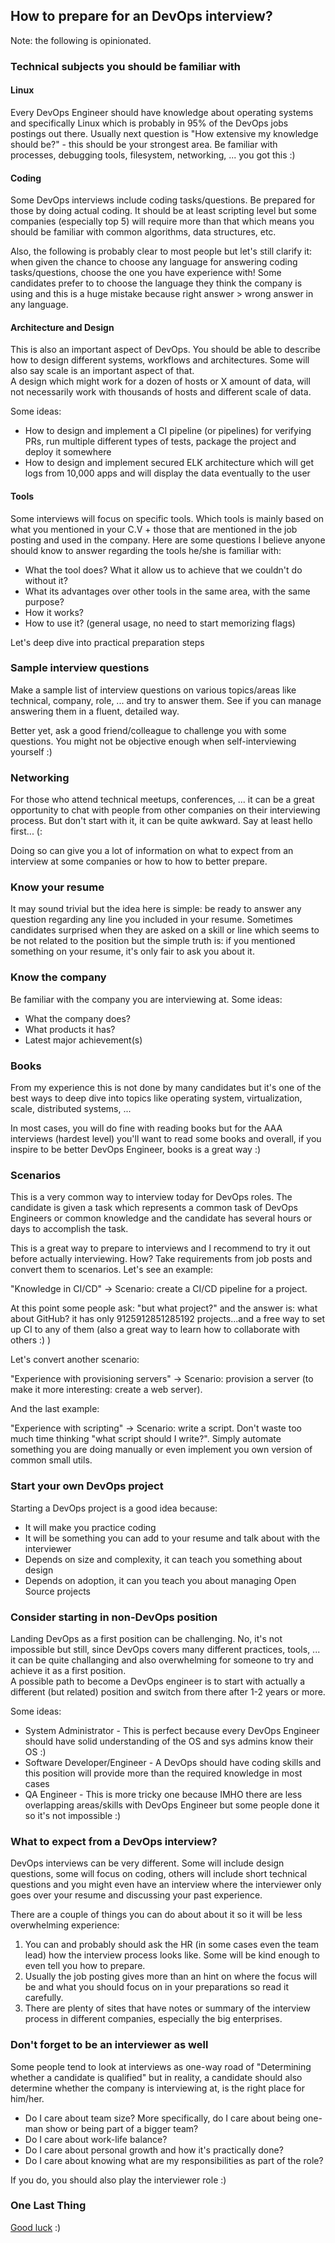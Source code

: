 ## How to prepare for an DevOps interview?

Note: the following is opinionated.

### Technical subjects you should be familiar with

#### Linux

Every DevOps Engineer should have knowledge about operating systems and specifically Linux which is probably in 95% of the DevOps jobs postings out there.
Usually next question is "How extensive my knowledge should be?" - this should be your strongest area. Be familiar with processes, debugging tools, filesystem, networking, ... you got this :)

#### Coding

Some DevOps interviews include coding tasks/questions. Be prepared for those by doing actual coding. It should be at least scripting level but some companies (especially top 5) will require more than that which means you should be familiar with common algorithms, data structures, etc.
 
Also, the following is probably clear to most people but let's still clarify it: when given the chance to choose any language for answering coding tasks/questions, choose the one you have experience with! Some candidates prefer to to choose the language they think the company is using and this is a huge mistake because right answer > wrong answer in any language.

#### Architecture and Design

This is also an important aspect of DevOps. You should be able to describe how to design different systems, workflows and architectures. Some will also say scale is an important aspect of that.<br>
A design which might work for a dozen of hosts or X amount of data, will not necessarily work with thousands of hosts and different scale of data.

Some ideas:

* How to design and implement a CI pipeline (or pipelines) for verifying PRs, run multiple different types of tests, package the project and deploy it somewhere
* How to design and implement secured ELK architecture which will get logs from 10,000 apps and will display the data eventually to the user

#### Tools

Some interviews will focus on specific tools. Which tools is mainly based on what you mentioned in your C.V + those that are mentioned in the job posting and used in the company. Here are some questions I believe anyone should know to answer regarding the tools he/she is familiar with:

* What the tool does? What it allow us to achieve that we couldn't do without it?
* What its advantages over other tools in the same area, with the same purpose?
* How it works?
* How to use it? (general usage, no need to start memorizing flags)

Let's deep dive into practical preparation steps

### Sample interview questions

Make a sample list of interview questions on various topics/areas like technical, company, role, ... and try to answer them.
See if you can manage answering them in a fluent, detailed way.

Better yet, ask a good friend/colleague to challenge you with some questions. You might not be objective enough when self-interviewing yourself :)

### Networking

For those who attend technical meetups, conferences, ... it can be a great opportunity to chat with people from other companies on their interviewing process. But don't start with it, it can be quite awkward. Say at least hello first... (:

Doing so can give you a lot of information on what to expect from an interview at some companies or how to how to better prepare.

### Know your resume

It may sound trivial but the idea here is simple: be ready to answer any question regarding any line you included in your resume.
Sometimes candidates surprised when they are asked on a skill or line which seems to be not related to the position but the simple truth is: if you mentioned something on your resume, it's only fair to ask you about it.

### Know the company

Be familiar with the company you are interviewing at. Some ideas:

  * What the company does?
  * What products it has?
  * Latest major achievement(s)

### Books

From my experience this is not done by many candidates but it's one of the best ways to deep dive into topics like operating system, virtualization, scale, distributed systems, ...

In most cases, you will do fine with reading books but for the AAA interviews (hardest level) you'll want to read some books and overall, if you inspire to be better DevOps Engineer, books is a great way :)

### Scenarios

This is a very common way to interview today for DevOps roles. The candidate is given a task which represents a common task of DevOps Engineers or common knowledge and the candidate has several hours or days to accomplish the task.<br>

This is a great way to prepare to interviews and I recommend to try it out before actually interviewing. How? Take requirements from job posts and convert them to scenarios. Let's see an example:

"Knowledge in CI/CD" -> Scenario: create a CI/CD pipeline for a project.

At this point some people ask: "but what project?" and the answer is: what about GitHub? it has only 9125912851285192 projects...and a free way to set up CI to any of them (also a great way to learn how to collaborate with others :) )

Let's convert another scenario:

"Experience with provisioning servers" -> Scenario: provision a server (to make it more interesting: create a web server).

And the last example:

"Experience with scripting" -> Scenario: write a script. Don't waste too much time thinking "what script should I write?". Simply automate something you are doing manually or even implement you own version of common small utils.

### Start your own DevOps project

Starting a DevOps project is a good idea because:

* It will make you practice coding
* It will be something you can add to your resume and talk about with the interviewer
* Depends on size and complexity, it can teach you something about design
* Depends on adoption, it can you teach you about managing Open Source projects

### Consider starting in non-DevOps position

Landing DevOps as a first position can be challenging. No, it's not impossible but still, since DevOps covers many different practices, tools, ... it can be quite challanging and also overwhelming for someone to try and achieve it as a first position.<br>
A possible path to become a DevOps engineer is to start with actually a different (but related) position and switch from there after 1-2 years or more.

Some ideas:

* System Administrator - This is perfect because every DevOps Engineer should have solid understanding of the OS and sys admins know their OS :)
* Software Developer/Engineer - A DevOps should have coding skills and this position will provide more than the required knowledge in most cases
* QA Engineer - This is more tricky one because IMHO there are less overlapping areas/skills with DevOps Engineer but some people done it so it's not impossible :)

### What to expect from a DevOps interview?

DevOps interviews can be very different. Some will include design questions, some will focus on coding, others will include short technical questions and you might even have an interview where the interviewer only goes over your resume and discussing your past experience.

There are a couple of things you can do about about it so it will be less overwhelming experience:

1. You can and probably should ask the HR (in some cases even the team lead) how the interview process looks like. Some will be kind enough to even tell you how to prepare.
2. Usually the job posting gives more than an hint on where the focus will be and what you should focus on in your preparations so read it carefully.
3. There are plenty of sites that have notes or summary of the interview process in different companies, especially the big enterprises.

### Don't forget to be an interviewer as well

Some people tend to look at interviews as one-way road of "Determining whether a candidate is qualified" but in reality, a candidate should also determine whether
the company is interviewing at, is the right place for him/her.

* Do I care about team size? More specifically, do I care about being one-man show or being part of a bigger team?
* Do I care about work-life balance?
* Do I care about personal growth and how it's practically done?
* Do I care about knowing what are my responsibilities as part of the role?

If you do, you should also play the interviewer role :)

### One Last Thing

[Good luck](https://youtu.be/Xz-UvQYAmbg?t=29) :) 
